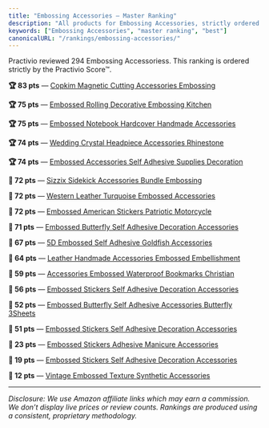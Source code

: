```yaml
---
title: "Embossing Accessories — Master Ranking"
description: "All products for Embossing Accessories, strictly ordered by the Practivio Score™."
keywords: ["Embossing Accessories", "master ranking", "best"]
canonicalURL: "/rankings/embossing-accessories/"
---
```


Practivio reviewed 294 Embossing Accessoriess. This ranking is ordered strictly by the Practivio Score™.

**🏆 83 pts** — [Copkim Magnetic Cutting Accessories Embossing](/products/copkim-magnetic-cutting-accessories-embossing-B0CW1QG1JB/)

**🏆 75 pts** — [Embossed Rolling Decorative Embossing Kitchen](/products/embossed-rolling-decorative-embossing-kitchen-B0DCG4WQMV/)

**🏆 75 pts** — [Embossed Notebook Hardcover Handmade Accessories](/products/embossed-notebook-hardcover-handmade-accessories-B09VNST55Z/)

**🏆 74 pts** — [Wedding Crystal Headpiece Accessories Rhinestone](/products/wedding-crystal-headpiece-accessories-rhinestone-B0FBH2WR2V/)

**🏆 74 pts** — [Embossed Accessories Self Adhesive Supplies Decoration](/products/embossed-accessories-self-adhesive-supplies-decoration-B09JKCBTRX/)

**🛒 72 pts** — [Sizzix Sidekick Accessories Bundle Embossing](/products/sizzix-sidekick-accessories-bundle-embossing-B07CRTWTC3/)

**🛒 72 pts** — [Western Leather Turquoise Embossed Accessories](/products/western-leather-turquoise-embossed-accessories-B0DRZFQ8WT/)

**🛒 72 pts** — [Embossed American Stickers Patriotic Motorcycle](/products/embossed-american-stickers-patriotic-motorcycle-B09YH8LVM7/)

**🛒 71 pts** — [Embossed Butterfly Self Adhesive Decoration Accessories](/products/embossed-butterfly-self-adhesive-decoration-accessories-B0D86YC9G8/)

**🛒 67 pts** — [5D Embossed Self Adhesive Goldfish Accessories](/products/5d-embossed-self-adhesive-goldfish-accessories-B0F1D55F7K/)

**🛒 64 pts** — [Leather Handmade Accessories Embossed Embellishment](/products/leather-handmade-accessories-embossed-embellishment-B0BRSLK125/)

**🛒 59 pts** — [Accessories Embossed Waterproof Bookmarks Christian](/products/accessories-embossed-waterproof-bookmarks-christian-B0FKM4QRHF/)

**🚫 56 pts** — [Embossed Stickers Self Adhesive Decoration Accessories](/products/embossed-stickers-self-adhesive-decoration-accessories-B0DP42WM31/)

**🚫 52 pts** — [Embossed Butterfly Self Adhesive Accessories Butterfly 3Sheets](/products/embossed-butterfly-self-adhesive-accessories-butterfly-3sheets-B0D33MPJWL/)

**🚫 51 pts** — [Embossed Stickers Self Adhesive Decoration Accessories](/products/embossed-stickers-self-adhesive-decoration-accessories-B0F4XGH3DR/)

**🚫 23 pts** — [Embossed Stickers Adhesive Manicure Accessories](/products/embossed-stickers-adhesive-manicure-accessories-B0FCMFS8MB/)

**🚫 19 pts** — [Embossed Stickers Self Adhesive Decoration Accessories](/products/embossed-stickers-self-adhesive-decoration-accessories-B0F8NTJWGY/)

**🚫 12 pts** — [Vintage Embossed Texture Synthetic Accessories](/products/vintage-embossed-texture-synthetic-accessories-B0F6MHF37B/)

---
_Disclosure: We use Amazon affiliate links which may earn a commission. We don’t display live prices or review counts. Rankings are produced using a consistent, proprietary methodology._
